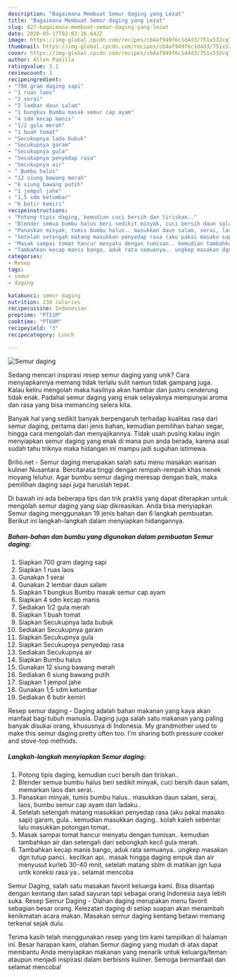 ```yaml
---
description: "Bagaimana Membuat Semur daging yang Lezat"
title: "Bagaimana Membuat Semur daging yang Lezat"
slug: 827-bagaimana-membuat-semur-daging-yang-lezat
date: 2020-05-17T02:03:26.642Z
image: https://img-global.cpcdn.com/recipes/cb4af949f6c1d4d3/751x532cq70/semur-daging-foto-resep-utama.jpg
thumbnail: https://img-global.cpcdn.com/recipes/cb4af949f6c1d4d3/751x532cq70/semur-daging-foto-resep-utama.jpg
cover: https://img-global.cpcdn.com/recipes/cb4af949f6c1d4d3/751x532cq70/semur-daging-foto-resep-utama.jpg
author: Allen Padilla
ratingvalue: 3.1
reviewcount: 3
recipeingredient:
- "700 gram daging sapi"
- "1 ruas laos"
- "1 serai"
- "2 lembar daun salam"
- "1 bungkus Bumbu masak semur cap ayam"
- "4 sdm kecap manis"
- "1/2 gula merah"
- "1 buah tomat"
- "Secukupnya lada bubuk"
- "Secukupnya garam"
- "Secukupnya gula"
- "Secukupnya penyedap rasa"
- "Secukupnya air"
- " Bumbu halus"
- "12 siung bawang merah"
- "6 siung bawang putih"
- "1 jempol jahe"
- "1,5 sdm ketumbar"
- "6 butir kemiri"
recipeinstructions:
- "Potong tipis daging, kemudian cuci bersih dan tiriskan.."
- "Blender semua bumbu halus beri sedikit minyak, cuci bersih daun salam, memarkan laos dan serai.."
- "Panaskan minyak, tumis bumbu halus.. masukkan daun salam, serai, laos, bumbu semur cap ayam dan ladaku.."
- "Setelah setengah matang masukkan penyedap rasa (aku pakai masako sapi) garam, gula.. kemudian masukkan daging.. kolah kaleh sebentar lalu masukkan potongan tomat.."
- "Masak sampai tomat hancur menyatu dengan tumisan.. kemudian tambahkan air dan setengah dari sebongkah kecil gula merah."
- "Tambahkan kecap manis bango, aduk rata semuanya.. ungkep masakan dgn tutup panci.. kecilkan api.. masak hingga daging empuk dan air menyusut kurleb 30-40 mnit, setelah matang sblm di matikan jgn lupa untk koreksi rasa ya.. selamat mencoba"
categories:
- Resep
tags:
- semur
- daging

katakunci: semur daging 
nutrition: 238 calories
recipecuisine: Indonesian
preptime: "PT11M"
cooktime: "PT60M"
recipeyield: "3"
recipecategory: Lunch

---
```



![Semur daging](https://img-global.cpcdn.com/recipes/cb4af949f6c1d4d3/751x532cq70/semur-daging-foto-resep-utama.jpg)

Sedang mencari inspirasi resep semur daging yang unik? Cara menyiapkannya memang tidak terlalu sulit namun tidak gampang juga. Kalau keliru mengolah maka hasilnya akan hambar dan justru cenderung tidak enak. Padahal semur daging yang enak selayaknya mempunyai aroma dan rasa yang bisa memancing selera kita.

Banyak hal yang sedikit banyak berpengaruh terhadap kualitas rasa dari semur daging, pertama dari jenis bahan, kemudian pemilihan bahan segar, hingga cara mengolah dan menyajikannya. Tidak usah pusing kalau ingin menyiapkan semur daging yang enak di mana pun anda berada, karena asal sudah tahu triknya maka hidangan ini mampu jadi suguhan istimewa.

Brilio.net - Semur daging merupakan salah satu menu masakan warisan kuliner Nusantara. Bercitarasa tinggi dengan rempah-rempah khas nenek moyang leluhur. Agar bumbu semur daging meresap dengan baik, maka pemilihan daging sapi juga haruslah tepat.


Di bawah ini ada beberapa tips dan trik praktis yang dapat diterapkan untuk mengolah semur daging yang siap dikreasikan. Anda bisa menyiapkan Semur daging menggunakan 19 jenis bahan dan 6 langkah pembuatan. Berikut ini langkah-langkah dalam menyiapkan hidangannya.

<!--inarticleads1-->

##### Bahan-bahan dan bumbu yang digunakan dalam pembuatan Semur daging:

1. Siapkan 700 gram daging sapi
1. Siapkan 1 ruas laos
1. Gunakan 1 serai
1. Gunakan 2 lembar daun salam
1. Siapkan 1 bungkus Bumbu masak semur cap ayam
1. Siapkan 4 sdm kecap manis
1. Sediakan 1/2 gula merah
1. Siapkan 1 buah tomat
1. Siapkan Secukupnya lada bubuk
1. Sediakan Secukupnya garam
1. Siapkan Secukupnya gula
1. Siapkan Secukupnya penyedap rasa
1. Sediakan Secukupnya air
1. Siapkan  Bumbu halus
1. Gunakan 12 siung bawang merah
1. Sediakan 6 siung bawang putih
1. Siapkan 1 jempol jahe
1. Gunakan 1,5 sdm ketumbar
1. Sediakan 6 butir kemiri


Resep semur daging - Daging adalah bahan makanan yang kaya akan manfaat bagi tubuh manusia. Daging juga salah satu makanan yang paling banyak disukai orang, khususnya di Indonesia. My grandmother used to make this semur daging pretty often too. I&#39;m sharing both pressure cooker and stove-top methods. 

<!--inarticleads2-->

##### Langkah-langkah menyiapkan Semur daging:

1. Potong tipis daging, kemudian cuci bersih dan tiriskan..
1. Blender semua bumbu halus beri sedikit minyak, cuci bersih daun salam, memarkan laos dan serai..
1. Panaskan minyak, tumis bumbu halus.. masukkan daun salam, serai, laos, bumbu semur cap ayam dan ladaku..
1. Setelah setengah matang masukkan penyedap rasa (aku pakai masako sapi) garam, gula.. kemudian masukkan daging.. kolah kaleh sebentar lalu masukkan potongan tomat..
1. Masak sampai tomat hancur menyatu dengan tumisan.. kemudian tambahkan air dan setengah dari sebongkah kecil gula merah.
1. Tambahkan kecap manis bango, aduk rata semuanya.. ungkep masakan dgn tutup panci.. kecilkan api.. masak hingga daging empuk dan air menyusut kurleb 30-40 mnit, setelah matang sblm di matikan jgn lupa untk koreksi rasa ya.. selamat mencoba


Semur Daging, salah satu masakan favorit keluarga kami. Bisa disantap dengan kentang dan salad sayuran tapi sebagai orang Indonesia saya lebih suka. Resep Semur Daging - Olahan daging merupakan menu favorit sebagian besar orang. Kelezatan daging di setiap suapan akan menambah kenikmatan acara makan. Masakan semur daging kentang betawi memang terkenal sejak dulu. 

Terima kasih telah menggunakan resep yang tim kami tampilkan di halaman ini. Besar harapan kami, olahan Semur daging yang mudah di atas dapat membantu Anda menyiapkan makanan yang menarik untuk keluarga/teman ataupun menjadi inspirasi dalam berbisnis kuliner. Semoga bermanfaat dan selamat mencoba!
